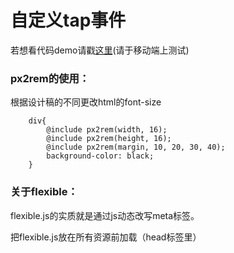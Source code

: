 # 自定义tap事件

若想看代码demo请戳[这里](http://www.alkalixin.cn/tap)(请于移动端上测试)

### px2rem的使用：
根据设计稿的不同更改html的font-size

```
	div{
		@include px2rem(width, 16);
		@include px2rem(height, 16);
		@include px2rem(margin, 10, 20, 30, 40);
		background-color: black;
	}	
```
### 关于flexible：

flexible.js的实质就是通过js动态改写meta标签。

把flexible.js放在所有资源前加载（head标签里）